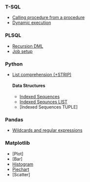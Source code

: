 ### T-SQL
* [Calling procedure from a procedure](scripts/procedure_output_call.sql)
* [Dynamic execution](scripts/dynamic_parameters.sql)

### PLSQL
* [Recursion DML](scripts/recursion_dml.sql)
* [Job setup](scripts/job.sql)

### Python
* [List comprehension (+STRIP)](scripts/list_comprehension_1.ipynb)
  #### Data Structures
  * [Indexed Sequences](scripts/indexed_sequences.ipynb)
  * [Indexed Sequnces LIST](scripts/indexed_sequences_list.ipynb)
  * [Indexed Sequences TUPLE]

### Pandas
* [Wildcards and regular expressions](scripts/wildcard_regexp.ipynb)

### Matplotlib
* [Plot]
* [Bar]
* [Histogram](scripts/histogram.ipynb)
* [Piechart](scripts/piechart.ipynb)
* [Scatter]
